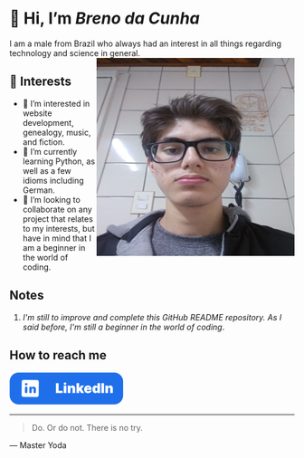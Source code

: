  # 👋 Hi, I’m _Breno da Cunha_
 I am a male from Brazil who always had an interest in all things regarding technology and science in general.
 <img align="right" src="./images/BRENO DA CUNHA OCULOS COZINHA.jpg" width="350px" height="350px" alt="">
 ## 🤔 Interests
- 👀 I’m interested in website development, genealogy, music, and fiction.
- 🌱 I’m currently learning Python, as well as a few idioms including German.
- 💞️ I’m looking to collaborate on any project that relates to my interests, but have in mind that I am a beginner in the world of coding.
## Notes
1. _I'm still to improve and complete this GitHub README repository. As I said before, I'm still a beginner in the world of coding_.
## How to reach me
<a href="https://www.linkedin.com/in/breno-da-cunha/?locale=en_US" alt="" target="_blank">
    <img src="./images/button/linkedin.svg" alt="">
</a>
 
---
> Do. Or do not. There is no try.

— Master Yoda
<!---
brenodacunha/brenodacunha is a ✨ special ✨ repository because its `README.md` (this file) appears on your GitHub profile.
You can click the Preview link to take a look at your changes.
--->
